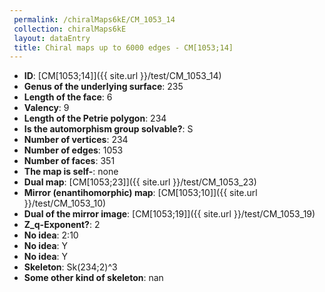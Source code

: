 ```yaml
--- 
 permalink: /chiralMaps6kE/CM_1053_14 
 collection: chiralMaps6kE
 layout: dataEntry
 title: Chiral maps up to 6000 edges - CM[1053;14]
---
```


- **ID**: [CM[1053;14]]({{ site.url }}/test/CM_1053_14)
- **Genus of the underlying surface**: 235
- **Length of the face**: 6
- **Valency**: 9
- **Length of the Petrie polygon**: 234
- **Is the automorphism group solvable?**: S
- **Number of vertices**: 234
- **Number of edges**: 1053
- **Number of faces**: 351
- **The map is self-**: none
- **Dual map**: [CM[1053;23]]({{ site.url }}/test/CM_1053_23)
- **Mirror (enantihomorphic) map**: [CM[1053;10]]({{ site.url }}/test/CM_1053_10)
- **Dual of the mirror image**: [CM[1053;19]]({{ site.url }}/test/CM_1053_19)
- **Z_q-Exponent?**: 2
- **No idea**:  2:10
- **No idea**: Y
- **No idea**: Y
- **Skeleton**: Sk(234;2)^3
- **Some other kind of skeleton**: nan

